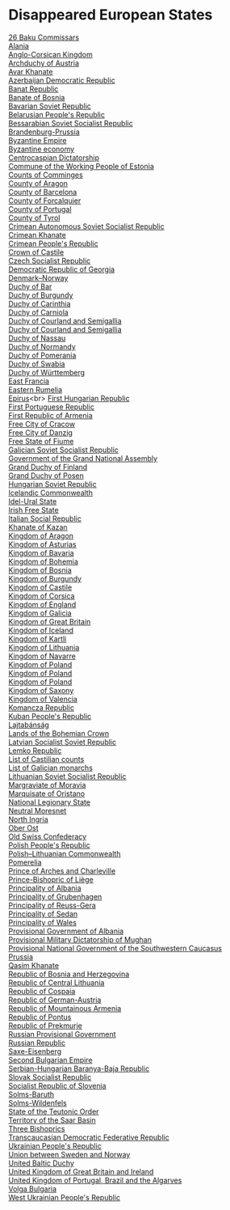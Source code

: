 # Disappeared European States
[26 Baku Commissars](https://en.wikipedia.org/wiki/26_Baku_Commissars)<br>
[Alania](https://en.wikipedia.org/wiki/Alania)<br>
[Anglo-Corsican Kingdom](https://en.wikipedia.org/wiki/Anglo-Corsican_Kingdom)<br>
[Archduchy of Austria](https://en.wikipedia.org/wiki/Archduchy_of_Austria)<br>
[Avar Khanate](https://en.wikipedia.org/wiki/Avar_Khanate)<br>
[Azerbaijan Democratic Republic](https://en.wikipedia.org/wiki/Azerbaijan_Democratic_Republic)<br>
[Banat Republic](https://en.wikipedia.org/wiki/Banat_Republic)<br>
[Banate of Bosnia](https://en.wikipedia.org/wiki/Banate_of_Bosnia)<br>
[Bavarian Soviet Republic](https://en.wikipedia.org/wiki/Bavarian_Soviet_Republic)<br>
[Belarusian People's Republic](https://en.wikipedia.org/wiki/Belarusian_People%27s_Republic)<br>
[Bessarabian Soviet Socialist Republic](https://en.wikipedia.org/wiki/Bessarabian_Soviet_Socialist_Republic)<br>
[Brandenburg-Prussia](https://en.wikipedia.org/wiki/Brandenburg-Prussia)<br>
[Byzantine Empire](https://en.wikipedia.org/wiki/Byzantine_Empire)<br>
[Byzantine economy](https://en.wikipedia.org/wiki/Byzantine_economy)<br>
[Centrocaspian Dictatorship](https://en.wikipedia.org/wiki/Centrocaspian_Dictatorship)<br>
[Commune of the Working People of Estonia](https://en.wikipedia.org/wiki/Commune_of_the_Working_People_of_Estonia)<br>
[Counts of Comminges](https://en.wikipedia.org/wiki/Counts_of_Comminges)<br>
[County of Aragon](https://en.wikipedia.org/wiki/County_of_Aragon)<br>
[County of Barcelona](https://en.wikipedia.org/wiki/County_of_Barcelona)<br>
[County of Forcalquier](https://en.wikipedia.org/wiki/County_of_Forcalquier)<br>
[County of Portugal](https://en.wikipedia.org/wiki/County_of_Portugal)<br>
[County of Tyrol](https://en.wikipedia.org/wiki/County_of_Tyrol)<br>
[Crimean Autonomous Soviet Socialist Republic](https://en.wikipedia.org/wiki/Crimean_Autonomous_Soviet_Socialist_Republic)<br>
[Crimean Khanate](https://en.wikipedia.org/wiki/Crimean_Khanate)<br>
[Crimean People's Republic](https://en.wikipedia.org/wiki/Crimean_People%27s_Republic)<br>
[Crown of Castile](https://en.wikipedia.org/wiki/Crown_of_Castile)<br>
[Czech Socialist Republic](https://en.wikipedia.org/wiki/Czech_Socialist_Republic)<br>
[Democratic Republic of Georgia](https://en.wikipedia.org/wiki/Democratic_Republic_of_Georgia)<br>
[Denmark–Norway](https://en.wikipedia.org/wiki/Denmark%E2%80%93Norway)<br>
[Duchy of Bar](https://en.wikipedia.org/wiki/Duchy_of_Bar)<br>
[Duchy of Burgundy](https://en.wikipedia.org/wiki/Duchy_of_Burgundy)<br>
[Duchy of Carinthia](https://en.wikipedia.org/wiki/Duchy_of_Carinthia)<br>
[Duchy of Carniola](https://en.wikipedia.org/wiki/Duchy_of_Carniola)<br>
[Duchy of Courland and Semigallia](https://en.wikipedia.org/wiki/Duchy_of_Courland_and_Semigallia)<br>
[Duchy of Courland and Semigallia](https://en.wikipedia.org/wiki/Duchy_of_Courland_and_Semigallia_(1918))<br>
[Duchy of Nassau](https://en.wikipedia.org/wiki/Duchy_of_Nassau)<br>
[Duchy of Normandy](https://en.wikipedia.org/wiki/Duchy_of_Normandy)<br>
[Duchy of Pomerania](https://en.wikipedia.org/wiki/Duchy_of_Pomerania)<br>
[Duchy of Swabia](https://en.wikipedia.org/wiki/Duchy_of_Swabia)<br>
[Duchy of Württemberg](https://en.wikipedia.org/wiki/Duchy_of_Württemberg)<br>
[East Francia](https://en.wikipedia.org/wiki/East_Francia)<br>
[Eastern Rumelia](https://en.wikipedia.org/wiki/Eastern_Rumelia)<br>
[Epirus](https://en.wikipedia.org/wiki/Epirus_(ancient_state))<br>
[First Hungarian Republic](https://en.wikipedia.org/wiki/First_Hungarian_Republic)<br>
[First Portuguese Republic](https://en.wikipedia.org/wiki/First_Portuguese_Republic)<br>
[First Republic of Armenia](https://en.wikipedia.org/wiki/First_Republic_of_Armenia)<br>
[Free City of Cracow](https://en.wikipedia.org/wiki/Free_City_of_Cracow)<br>
[Free City of Danzig](https://en.wikipedia.org/wiki/Free_City_of_Danzig_(Napoleonic))<br>
[Free State of Fiume](https://en.wikipedia.org/wiki/Free_State_of_Fiume)<br>
[Galician Soviet Socialist Republic](https://en.wikipedia.org/wiki/Galician_Soviet_Socialist_Republic)<br>
[Government of the Grand National Assembly](https://en.wikipedia.org/wiki/Government_of_the_Grand_National_Assembly)<br>
[Grand Duchy of Finland](https://en.wikipedia.org/wiki/Grand_Duchy_of_Finland)<br>
[Grand Duchy of Posen](https://en.wikipedia.org/wiki/Grand_Duchy_of_Posen)<br>
[Hungarian Soviet Republic](https://en.wikipedia.org/wiki/Hungarian_Soviet_Republic)<br>
[Icelandic Commonwealth](https://en.wikipedia.org/wiki/Icelandic_Commonwealth)<br>
[Idel-Ural State](https://en.wikipedia.org/wiki/Idel-Ural_State)<br>
[Irish Free State](https://en.wikipedia.org/wiki/Irish_Free_State)<br>
[Italian Social Republic](https://en.wikipedia.org/wiki/Italian_Social_Republic)<br>
[Khanate of Kazan](https://en.wikipedia.org/wiki/Khanate_of_Kazan)<br>
[Kingdom of Aragon](https://en.wikipedia.org/wiki/Kingdom_of_Aragon)<br>
[Kingdom of Asturias](https://en.wikipedia.org/wiki/Kingdom_of_Asturias)<br>
[Kingdom of Bavaria](https://en.wikipedia.org/wiki/Kingdom_of_Bavaria)<br>
[Kingdom of Bohemia](https://en.wikipedia.org/wiki/Kingdom_of_Bohemia)<br>
[Kingdom of Bosnia](https://en.wikipedia.org/wiki/Kingdom_of_Bosnia)<br>
[Kingdom of Burgundy](https://en.wikipedia.org/wiki/Kingdom_of_Burgundy)<br>
[Kingdom of Castile](https://en.wikipedia.org/wiki/Kingdom_of_Castile)<br>
[Kingdom of Corsica](https://en.wikipedia.org/wiki/Kingdom_of_Corsica_(1736))<br>
[Kingdom of England](https://en.wikipedia.org/wiki/Kingdom_of_England)<br>
[Kingdom of Galicia](https://en.wikipedia.org/wiki/Kingdom_of_Galicia)<br>
[Kingdom of Great Britain](https://en.wikipedia.org/wiki/Kingdom_of_Great_Britain)<br>
[Kingdom of Iceland](https://en.wikipedia.org/wiki/Kingdom_of_Iceland)<br>
[Kingdom of Kartli](https://en.wikipedia.org/wiki/Kingdom_of_Kartli)<br>
[Kingdom of Lithuania](https://en.wikipedia.org/wiki/Kingdom_of_Lithuania_(1918))<br>
[Kingdom of Navarre](https://en.wikipedia.org/wiki/Kingdom_of_Navarre)<br>
[Kingdom of Poland](https://en.wikipedia.org/wiki/Kingdom_of_Poland_(1025%E2%80%931385))<br>
[Kingdom of Poland](https://en.wikipedia.org/wiki/Kingdom_of_Poland_(1385%E2%80%931569))<br>
[Kingdom of Poland](https://en.wikipedia.org/wiki/Kingdom_of_Poland_(1917%E2%80%9318))<br>
[Kingdom of Saxony](https://en.wikipedia.org/wiki/Kingdom_of_Saxony)<br>
[Kingdom of Valencia](https://en.wikipedia.org/wiki/Kingdom_of_Valencia)<br>
[Komancza Republic](https://en.wikipedia.org/wiki/Komancza_Republic)<br>
[Kuban People's Republic](https://en.wikipedia.org/wiki/Kuban_People%27s_Republic)<br>
[Lajtabánság](https://en.wikipedia.org/wiki/Lajtab%C3%A1ns%C3%A1g)<br>
[Lands of the Bohemian Crown](https://en.wikipedia.org/wiki/Lands_of_the_Bohemian_Crown)<br>
[Latvian Socialist Soviet Republic](https://en.wikipedia.org/wiki/Latvian_Socialist_Soviet_Republic)<br>
[Lemko Republic](https://en.wikipedia.org/wiki/Lemko_Republic)<br>
[List of Castilian counts](https://en.wikipedia.org/wiki/List_of_Castilian_counts)<br>
[List of Galician monarchs](https://en.wikipedia.org/wiki/List_of_Galician_monarchs)<br>
[Lithuanian Soviet Socialist Republic](https://en.wikipedia.org/wiki/Lithuanian_Soviet_Socialist_Republic_(1918%E2%80%9319))<br>
[Margraviate of Moravia](https://en.wikipedia.org/wiki/Margraviate_of_Moravia)<br>
[Marquisate of Oristano](https://en.wikipedia.org/wiki/Marquisate_of_Oristano)<br>
[National Legionary State](https://en.wikipedia.org/wiki/National_Legionary_State)<br>
[Neutral Moresnet](https://en.wikipedia.org/wiki/Neutral_Moresnet)<br>
[North Ingria](https://en.wikipedia.org/wiki/North_Ingria)<br>
[Ober Ost](https://en.wikipedia.org/wiki/Ober_Ost)<br>
[Old Swiss Confederacy](https://en.wikipedia.org/wiki/Old_Swiss_Confederacy)<br>
[Polish People's Republic](https://en.wikipedia.org/wiki/Polish_People%27s_Republic)<br>
[Polish–Lithuanian Commonwealth](https://en.wikipedia.org/wiki/Polish%E2%80%93Lithuanian_Commonwealth)<br>
[Pomerelia](https://en.wikipedia.org/wiki/Pomerelia)<br>
[Prince of Arches and Charleville](https://en.wikipedia.org/wiki/Prince_of_Arches_and_Charleville)<br>
[Prince-Bishopric of Liège](https://en.wikipedia.org/wiki/Prince-Bishopric_of_Li%C3%A8ge)<br>
[Principality of Albania](https://en.wikipedia.org/wiki/Principality_of_Albania)<br>
[Principality of Grubenhagen](https://en.wikipedia.org/wiki/Principality_of_Grubenhagen)<br>
[Principality of Reuss-Gera](https://en.wikipedia.org/wiki/Principality_of_Reuss-Gera)<br>
[Principality of Sedan](https://en.wikipedia.org/wiki/Principality_of_Sedan)<br>
[Principality of Wales](https://en.wikipedia.org/wiki/Principality_of_Wales)<br>
[Provisional Government of Albania](https://en.wikipedia.org/wiki/Provisional_Government_of_Albania)<br>
[Provisional Military Dictatorship of Mughan](https://en.wikipedia.org/wiki/Provisional_Military_Dictatorship_of_Mughan)<br>
[Provisional National Government of the Southwestern Caucasus](https://en.wikipedia.org/wiki/Provisional_National_Government_of_the_Southwestern_Caucasus)<br>
[Prussia](https://en.wikipedia.org/wiki/Prussia)<br>
[Qasim Khanate](https://en.wikipedia.org/wiki/Qasim_Khanate)<br>
[Republic of Bosnia and Herzegovina](https://en.wikipedia.org/wiki/Republic_of_Bosnia_and_Herzegovina)<br>
[Republic of Central Lithuania](https://en.wikipedia.org/wiki/Republic_of_Central_Lithuania)<br>
[Republic of Cospaia](https://en.wikipedia.org/wiki/Republic_of_Cospaia)<br>
[Republic of German-Austria](https://en.wikipedia.org/wiki/Republic_of_German-Austria)<br>
[Republic of Mountainous Armenia](https://en.wikipedia.org/wiki/Republic_of_Mountainous_Armenia)<br>
[Republic of Pontus](https://en.wikipedia.org/wiki/Republic_of_Pontus)<br>
[Republic of Prekmurje](https://en.wikipedia.org/wiki/Republic_of_Prekmurje)<br>
[Russian Provisional Government](https://en.wikipedia.org/wiki/Russian_Provisional_Government)<br>
[Russian Republic](https://en.wikipedia.org/wiki/Russian_Republic)<br>
[Saxe-Eisenberg](https://en.wikipedia.org/wiki/Saxe-Eisenberg)<br>
[Second Bulgarian Empire](https://en.wikipedia.org/wiki/Second_Bulgarian_Empire)<br>
[Serbian-Hungarian Baranya-Baja Republic](https://en.wikipedia.org/wiki/Serbian-Hungarian_Baranya-Baja_Republic)<br>
[Slovak Socialist Republic](https://en.wikipedia.org/wiki/Slovak_Socialist_Republic)<br>
[Socialist Republic of Slovenia](https://en.wikipedia.org/wiki/Socialist_Republic_of_Slovenia)<br>
[Solms-Baruth](https://en.wikipedia.org/wiki/Solms-Baruth)<br>
[Solms-Wildenfels](https://en.wikipedia.org/wiki/Solms-Wildenfels)<br>
[State of the Teutonic Order](https://en.wikipedia.org/wiki/State_of_the_Teutonic_Order)<br>
[Territory of the Saar Basin](https://en.wikipedia.org/wiki/Territory_of_the_Saar_Basin)<br>
[Three Bishoprics](https://en.wikipedia.org/wiki/Three_Bishoprics)<br>
[Transcaucasian Democratic Federative Republic](https://en.wikipedia.org/wiki/Transcaucasian_Democratic_Federative_Republic)<br>
[Ukrainian People's Republic](https://en.wikipedia.org/wiki/Ukrainian_People%27s_Republic)<br>
[Union between Sweden and Norway](https://en.wikipedia.org/wiki/Union_between_Sweden_and_Norway)<br>
[United Baltic Duchy](https://en.wikipedia.org/wiki/United_Baltic_Duchy)<br>
[United Kingdom of Great Britain and Ireland](https://en.wikipedia.org/wiki/United_Kingdom_of_Great_Britain_and_Ireland)<br>
[United Kingdom of Portugal, Brazil and the Algarves](https://en.wikipedia.org/wiki/United_Kingdom_of_Portugal,_Brazil_and_the_Algarves)<br>
[Volga Bulgaria](https://en.wikipedia.org/wiki/Volga_Bulgaria)<br>
[West Ukrainian People's Republic](https://en.wikipedia.org/wiki/West_Ukrainian_People%27s_Republic)<br>
